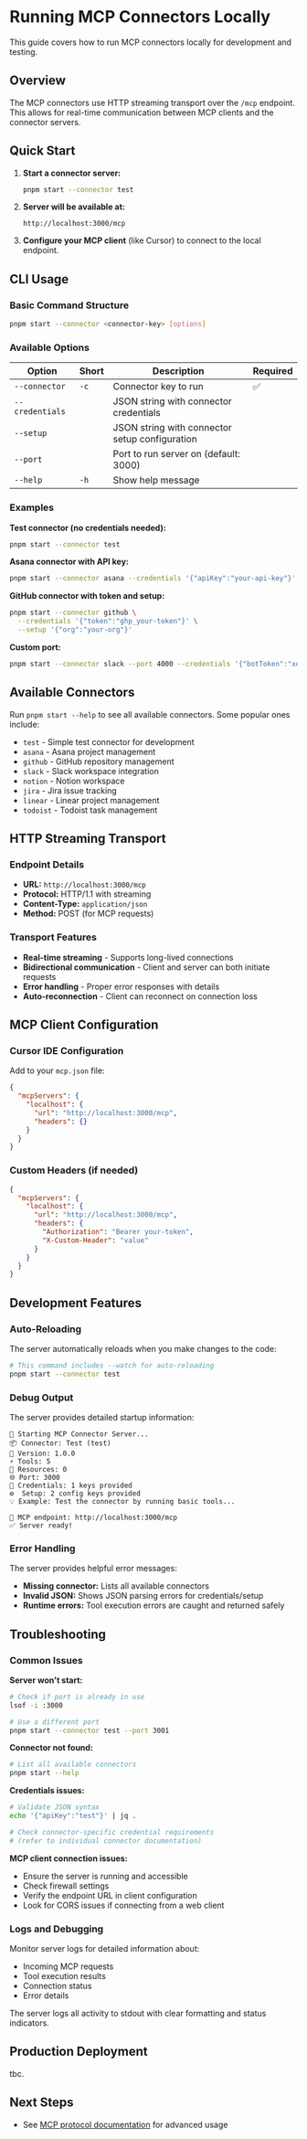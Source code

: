 # Running MCP Connectors Locally

This guide covers how to run MCP connectors locally for development and testing.

## Overview

The MCP connectors use HTTP streaming transport over the `/mcp` endpoint. This allows for real-time communication between MCP clients and the connector servers.

## Quick Start

1. **Start a connector server:**

   ```bash
   pnpm start --connector test
   ```

2. **Server will be available at:**

   ```
   http://localhost:3000/mcp
   ```

3. **Configure your MCP client** (like Cursor) to connect to the local endpoint.

## CLI Usage

### Basic Command Structure

```bash
pnpm start --connector <connector-key> [options]
```

### Available Options

| Option          | Short | Description                                    | Required |
| --------------- | ----- | ---------------------------------------------- | -------- |
| `--connector`   | `-c`  | Connector key to run                           | ✅       |
| `--credentials` |       | JSON string with connector credentials         |          |
| `--setup`       |       | JSON string with connector setup configuration |          |
| `--port`        |       | Port to run server on (default: 3000)          |          |
| `--help`        | `-h`  | Show help message                              |          |

### Examples

**Test connector (no credentials needed):**

```bash
pnpm start --connector test
```

**Asana connector with API key:**

```bash
pnpm start --connector asana --credentials '{"apiKey":"your-api-key"}'
```

**GitHub connector with token and setup:**

```bash
pnpm start --connector github \
  --credentials '{"token":"ghp_your-token"}' \
  --setup '{"org":"your-org"}'
```

**Custom port:**

```bash
pnpm start --connector slack --port 4000 --credentials '{"botToken":"xoxb-your-token"}'
```

## Available Connectors

Run `pnpm start --help` to see all available connectors. Some popular ones include:

- `test` - Simple test connector for development
- `asana` - Asana project management
- `github` - GitHub repository management
- `slack` - Slack workspace integration
- `notion` - Notion workspace
- `jira` - Jira issue tracking
- `linear` - Linear project management
- `todoist` - Todoist task management

## HTTP Streaming Transport

### Endpoint Details

- **URL:** `http://localhost:3000/mcp`
- **Protocol:** HTTP/1.1 with streaming
- **Content-Type:** `application/json`
- **Method:** POST (for MCP requests)

### Transport Features

- **Real-time streaming** - Supports long-lived connections
- **Bidirectional communication** - Client and server can both initiate requests
- **Error handling** - Proper error responses with details
- **Auto-reconnection** - Client can reconnect on connection loss

## MCP Client Configuration

### Cursor IDE Configuration

Add to your `mcp.json` file:

```json
{
  "mcpServers": {
    "localhost": {
      "url": "http://localhost:3000/mcp",
      "headers": {}
    }
  }
}
```

### Custom Headers (if needed)

```json
{
  "mcpServers": {
    "localhost": {
      "url": "http://localhost:3000/mcp",
      "headers": {
        "Authorization": "Bearer your-token",
        "X-Custom-Header": "value"
      }
    }
  }
}
```

## Development Features

### Auto-Reloading

The server automatically reloads when you make changes to the code:

```bash
# This command includes --watch for auto-reloading
pnpm start --connector test
```

### Debug Output

The server provides detailed startup information:

```
🚀 Starting MCP Connector Server...
📦 Connector: Test (test)
🔧 Version: 1.0.0
⚡ Tools: 5
📄 Resources: 0
🌐 Port: 3000
🔐 Credentials: 1 keys provided
⚙️  Setup: 2 config keys provided
💡 Example: Test the connector by running basic tools...

🔗 MCP endpoint: http://localhost:3000/mcp
✅ Server ready!
```

### Error Handling

The server provides helpful error messages:

- **Missing connector:** Lists all available connectors
- **Invalid JSON:** Shows JSON parsing errors for credentials/setup
- **Runtime errors:** Tool execution errors are caught and returned safely

## Troubleshooting

### Common Issues

**Server won't start:**

```bash
# Check if port is already in use
lsof -i :3000

# Use a different port
pnpm start --connector test --port 3001
```

**Connector not found:**

```bash
# List all available connectors
pnpm start --help
```

**Credentials issues:**

```bash
# Validate JSON syntax
echo '{"apiKey":"test"}' | jq .

# Check connector-specific credential requirements
# (refer to individual connector documentation)
```

**MCP client connection issues:**

- Ensure the server is running and accessible
- Check firewall settings
- Verify the endpoint URL in client configuration
- Look for CORS issues if connecting from a web client

### Logs and Debugging

Monitor server logs for detailed information about:

- Incoming MCP requests
- Tool execution results
- Connection status
- Error details

The server logs all activity to stdout with clear formatting and status indicators.

## Production Deployment

tbc.

## Next Steps

- See [MCP protocol documentation](https://spec.modelcontextprotocol.io/) for advanced usage
